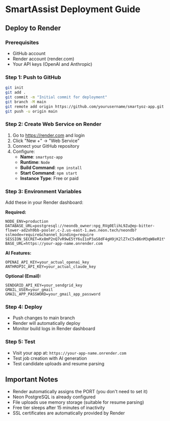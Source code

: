 # SmartAssist Deployment Guide

## Deploy to Render

### Prerequisites
- GitHub account
- Render account (render.com)
- Your API keys (OpenAI and Anthropic)

### Step 1: Push to GitHub
```bash
git init
git add .
git commit -m "Initial commit for deployment"
git branch -M main
git remote add origin https://github.com/yourusername/smartyoz-app.git
git push -u origin main
```

### Step 2: Create Web Service on Render
1. Go to https://render.com and login
2. Click "New +" → "Web Service"
3. Connect your GitHub repository
4. Configure:
   - **Name**: `smartyoz-app`
   - **Runtime**: `Node`
   - **Build Command**: `npm install`
   - **Start Command**: `npm start`
   - **Instance Type**: Free or paid

### Step 3: Environment Variables
Add these in your Render dashboard:

**Required:**
```
NODE_ENV=production
DATABASE_URL=postgresql://neondb_owner:npg_RVg0ElihL9Zu@ep-bitter-flower-ad2xh9bb-pooler.c-2.us-east-1.aws.neon.tech/neondb?sslmode=require&channel_binding=require
SESSION_SECRET=Kx8mP2nQ7vR9wE5tY6uI1oP3aS8dF4gH9jK2lZ7xC5vB6nM3qW8eR1tY5uI9oP2aS
BASE_URL=https://your-app-name.onrender.com
```

**AI Features:**
```
OPENAI_API_KEY=your_actual_openai_key
ANTHROPIC_API_KEY=your_actual_claude_key
```

**Optional (Email):**
```
SENDGRID_API_KEY=your_sendgrid_key
GMAIL_USER=your_gmail
GMAIL_APP_PASSWORD=your_gmail_app_password
```

### Step 4: Deploy
- Push changes to main branch
- Render will automatically deploy
- Monitor build logs in Render dashboard

### Step 5: Test
- Visit your app at: `https://your-app-name.onrender.com`
- Test job creation with AI generation
- Test candidate uploads and resume parsing

## Important Notes
- Render automatically assigns the PORT (you don't need to set it)
- Neon PostgreSQL is already configured
- File uploads use memory storage (suitable for resume parsing)
- Free tier sleeps after 15 minutes of inactivity
- SSL certificates are automatically provided by Render
